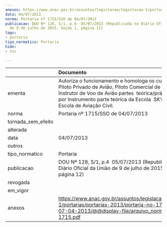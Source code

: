 ```yaml
---
anexos: https://www.anac.gov.br/assuntos/legislacao/legislacao-1/portarias/portarias-2013/portaria-no-1715-sso-de-07-04-2013/@@display-file/arquivo_norma/PA2013-1715.pdf
data: 04/07/2013
norma: Portaria nº 1715/SSO de 04/07/2013
publicacao: DOU Nº 128, S/1, p.4  05/07/2013 (Republicada no Diário Oficial da União
  de 9 de julho de 2015, Seção 1, página 12)
tags:
- portaria
tipo_normatico: Portaria
hide: 
- toc 
 
---
```


|                    | Documento                                                                                                                                                                                                                                |
|:-------------------|:-----------------------------------------------------------------------------------------------------------------------------------------------------------------------------------------------------------------------------------------|
| ementa             | Autoriza o funcionamento e homologa os cursos de Piloto Privado de Avião, Piloto Comercial de Avião, Instrutor de Voo de Avião partes  teórica/prática e Voo por Instrumento parte teórica da Escola  SKY PRIME Escola de Aviação Civil. |
| norma              | Portaria nº 1715/SSO de 04/07/2013                                                                                                                                                                                                       |
| tornada_sem_efeito |                                                                                                                                                                                                                                          |
| alterada           |                                                                                                                                                                                                                                          |
| data               | 04/07/2013                                                                                                                                                                                                                               |
| outros             |                                                                                                                                                                                                                                          |
| tipo_normatico     | Portaria                                                                                                                                                                                                                                 |
| publicacao         | DOU Nº 128, S/1, p.4  05/07/2013 (Republicada no Diário Oficial da União de 9 de julho de 2015, Seção 1, página 12)                                                                                                                      |
| revogada           |                                                                                                                                                                                                                                          |
| em_vigor           |                                                                                                                                                                                                                                          |
| anexos             | https://www.anac.gov.br/assuntos/legislacao/legislacao-1/portarias/portarias-2013/portaria-no-1715-sso-de-07-04-2013/@@display-file/arquivo_norma/PA2013-1715.pdf                                                                        |
